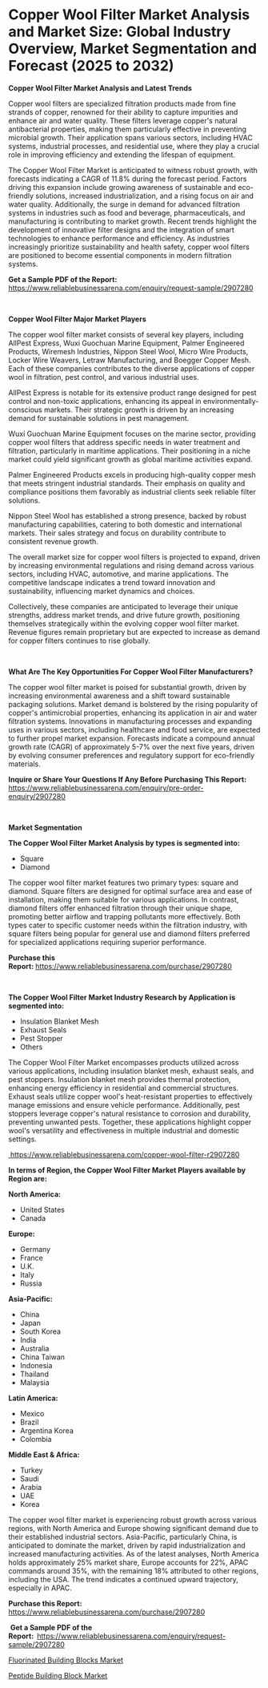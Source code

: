 <p><h1>Copper Wool Filter Market Analysis and Market Size: Global Industry Overview, Market Segmentation and Forecast (2025 to 2032)</h1></p><p><strong>Copper Wool Filter Market Analysis and Latest Trends</strong></p>
<p><p>Copper wool filters are specialized filtration products made from fine strands of copper, renowned for their ability to capture impurities and enhance air and water quality. These filters leverage copper's natural antibacterial properties, making them particularly effective in preventing microbial growth. Their application spans various sectors, including HVAC systems, industrial processes, and residential use, where they play a crucial role in improving efficiency and extending the lifespan of equipment.</p><p>The Copper Wool Filter Market is anticipated to witness robust growth, with forecasts indicating a CAGR of 11.8% during the forecast period. Factors driving this expansion include growing awareness of sustainable and eco-friendly solutions, increased industrialization, and a rising focus on air and water quality. Additionally, the surge in demand for advanced filtration systems in industries such as food and beverage, pharmaceuticals, and manufacturing is contributing to market growth. Recent trends highlight the development of innovative filter designs and the integration of smart technologies to enhance performance and efficiency. As industries increasingly prioritize sustainability and health safety, copper wool filters are positioned to become essential components in modern filtration systems.</p></p>
<p><strong>Get a Sample PDF of the Report:&nbsp;</strong> <a href="https://www.reliablebusinessarena.com/enquiry/request-sample/2907280?utm_campaign=1891&utm_medium=2&utm_source=Github&utm_content=ia&utm_term=12032025&utm_id=copper-wool-filter">https://www.reliablebusinessarena.com/enquiry/request-sample/2907280</a></p>
<p>&nbsp;</p>
<p><strong>Copper Wool Filter Major Market Players</strong></p>
<p><p>The copper wool filter market consists of several key players, including AllPest Express, Wuxi Guochuan Marine Equipment, Palmer Engineered Products, Wiremesh Industries, Nippon Steel Wool, Micro Wire Products, Locker Wire Weavers, Letraw Manufacturing, and Boegger Copper Mesh. Each of these companies contributes to the diverse applications of copper wool in filtration, pest control, and various industrial uses.</p><p>AllPest Express is notable for its extensive product range designed for pest control and non-toxic applications, enhancing its appeal in environmentally-conscious markets. Their strategic growth is driven by an increasing demand for sustainable solutions in pest management.</p><p>Wuxi Guochuan Marine Equipment focuses on the marine sector, providing copper wool filters that address specific needs in water treatment and filtration, particularly in maritime applications. Their positioning in a niche market could yield significant growth as global maritime activities expand.</p><p>Palmer Engineered Products excels in producing high-quality copper mesh that meets stringent industrial standards. Their emphasis on quality and compliance positions them favorably as industrial clients seek reliable filter solutions.</p><p>Nippon Steel Wool has established a strong presence, backed by robust manufacturing capabilities, catering to both domestic and international markets. Their sales strategy and focus on durability contribute to consistent revenue growth.</p><p>The overall market size for copper wool filters is projected to expand, driven by increasing environmental regulations and rising demand across various sectors, including HVAC, automotive, and marine applications. The competitive landscape indicates a trend toward innovation and sustainability, influencing market dynamics and choices.</p><p>Collectively, these companies are anticipated to leverage their unique strengths, address market trends, and drive future growth, positioning themselves strategically within the evolving copper wool filter market. Revenue figures remain proprietary but are expected to increase as demand for copper filters continues to rise globally.</p></p>
<p>&nbsp;</p>
<p><strong>What Are The Key Opportunities For Copper Wool Filter Manufacturers?</strong></p>
<p><p>The copper wool filter market is poised for substantial growth, driven by increasing environmental awareness and a shift toward sustainable packaging solutions. Market demand is bolstered by the rising popularity of copper's antimicrobial properties, enhancing its application in air and water filtration systems. Innovations in manufacturing processes and expanding uses in various sectors, including healthcare and food service, are expected to further propel market expansion. Forecasts indicate a compound annual growth rate (CAGR) of approximately 5-7% over the next five years, driven by evolving consumer preferences and regulatory support for eco-friendly materials.</p></p>
<p><strong>Inquire or Share Your Questions If Any Before Purchasing This Report:</strong> <a href="https://www.reliablebusinessarena.com/enquiry/pre-order-enquiry/2907280?utm_campaign=1891&utm_medium=2&utm_source=Github&utm_content=ia&utm_term=12032025&utm_id=copper-wool-filter">https://www.reliablebusinessarena.com/enquiry/pre-order-enquiry/2907280</a></p>
<p>&nbsp;</p>
<p><strong>Market Segmentation</strong></p>
<p><strong>The Copper Wool Filter Market Analysis by types is segmented into:</strong></p>
<p><ul><li>Square</li><li>Diamond</li></ul></p>
<p><p>The copper wool filter market features two primary types: square and diamond. Square filters are designed for optimal surface area and ease of installation, making them suitable for various applications. In contrast, diamond filters offer enhanced filtration through their unique shape, promoting better airflow and trapping pollutants more effectively. Both types cater to specific customer needs within the filtration industry, with square filters being popular for general use and diamond filters preferred for specialized applications requiring superior performance.</p></p>
<p><strong>Purchase this Report:&nbsp;</strong><a href="https://www.reliablebusinessarena.com/purchase/2907280?utm_campaign=1891&utm_medium=2&utm_source=Github&utm_content=ia&utm_term=12032025&utm_id=copper-wool-filter">https://www.reliablebusinessarena.com/purchase/2907280</a></p>
<p>&nbsp;</p>
<p><strong>The Copper Wool Filter Market Industry Research by Application is segmented into:</strong></p>
<p><ul><li>Insulation Blanket Mesh</li><li>Exhaust Seals</li><li>Pest Stopper</li><li>Others</li></ul></p>
<p><p>The Copper Wool Filter Market encompasses products utilized across various applications, including insulation blanket mesh, exhaust seals, and pest stoppers. Insulation blanket mesh provides thermal protection, enhancing energy efficiency in residential and commercial structures. Exhaust seals utilize copper wool's heat-resistant properties to effectively manage emissions and ensure vehicle performance. Additionally, pest stoppers leverage copper's natural resistance to corrosion and durability, preventing unwanted pests. Together, these applications highlight copper wool's versatility and effectiveness in multiple industrial and domestic settings.</p></p>
<p><a href="https://www.reliablebusinessarena.com/copper-wool-filter-r2907280?utm_campaign=1891&utm_medium=2&utm_source=Github&utm_content=ia&utm_term=12032025&utm_id=copper-wool-filter">&nbsp;https://www.reliablebusinessarena.com/copper-wool-filter-r2907280</a></p>
<p><strong>In terms of Region, the Copper Wool Filter Market Players available by Region are:</strong></p>
<p>
    <p> <strong> North America: </strong>
        <ul>
            <li>United States</li>
            <li>Canada</li>
        </ul>
        </p> 
    <p> <strong> Europe: </strong>
        <ul>
            <li>Germany</li>
            <li>France</li>
            <li>U.K.</li>
            <li>Italy</li>
            <li>Russia</li>
        </ul>
        </p> 
    <p> <strong> Asia-Pacific: </strong>
        <ul>
            <li>China</li>
            <li>Japan</li>
            <li>South Korea</li>
            <li>India</li>
            <li>Australia</li>
            <li>China Taiwan</li>
            <li>Indonesia</li>
            <li>Thailand</li>
            <li>Malaysia</li>
        </ul>
        </p> 
    <p> <strong> Latin America: </strong>
        <ul>
            <li>Mexico</li>
            <li>Brazil</li>
            <li>Argentina Korea</li>
            <li>Colombia</li>
        </ul>
        </p> 
    <p> <strong> Middle East & Africa: </strong>
        <ul>
            <li>Turkey</li>
            <li>Saudi</li>
            <li>Arabia</li>
            <li>UAE</li>
            <li>Korea</li>
        </ul>
    </p>
    </p>
<p><p>The copper wool filter market is experiencing robust growth across various regions, with North America and Europe showing significant demand due to their established industrial sectors. Asia-Pacific, particularly China, is anticipated to dominate the market, driven by rapid industrialization and increased manufacturing activities. As of the latest analyses, North America holds approximately 25% market share, Europe accounts for 22%, APAC commands around 35%, with the remaining 18% attributed to other regions, including the USA. The trend indicates a continued upward trajectory, especially in APAC.</p></p>
<p><strong>Purchase this Report: </strong><a href="https://www.reliablebusinessarena.com/purchase/2907280?utm_campaign=1891&utm_medium=2&utm_source=Github&utm_content=ia&utm_term=12032025&utm_id=copper-wool-filter">https://www.reliablebusinessarena.com/purchase/2907280</a></p>
<p>&nbsp;<strong>Get a Sample PDF of the Report:&nbsp;&nbsp;</strong><a href="https://www.reliablebusinessarena.com/enquiry/request-sample/2907280?utm_campaign=1891&utm_medium=2&utm_source=Github&utm_content=ia&utm_term=12032025&utm_id=copper-wool-filter">https://www.reliablebusinessarena.com/enquiry/request-sample/2907280</a></p>
<p><strong></strong></p>
<p><p><a href="https://github.com/daleogrando/Market-Research-Report-List-1/blob/main/fluorinated-building-blocks-market.md?utm_campaign=1891&utm_medium=2&utm_source=Github&utm_content=ia&utm_term=12032025&utm_id=copper-wool-filter">Fluorinated Building Blocks Market</a></p><p><a href="https://github.com/dayaanapis5/Market-Research-Report-List-1/blob/main/peptide-building-block-market.md?utm_campaign=1891&utm_medium=2&utm_source=Github&utm_content=ia&utm_term=12032025&utm_id=copper-wool-filter">Peptide Building Block Market</a></p></p>